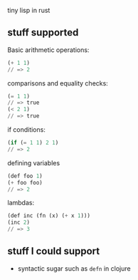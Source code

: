 tiny lisp in rust

## stuff supported

Basic arithmetic operations:
```lisp
(+ 1 1)
// => 2
```

comparisons and equality checks:
```lisp
(= 1 1)
// => true
(< 2 1)
// => true
```

if conditions:
```lisp
(if (= 1 1) 2 1)
// => 2
```

defining variables
```lisp
(def foo 1)
(+ foo foo)
// => 2
```

lambdas:
```lisp
(def inc (fn (x) (+ x 1)))
(inc 2)
// => 3
```

## stuff I could support
- syntactic sugar such as `defn` in clojure
